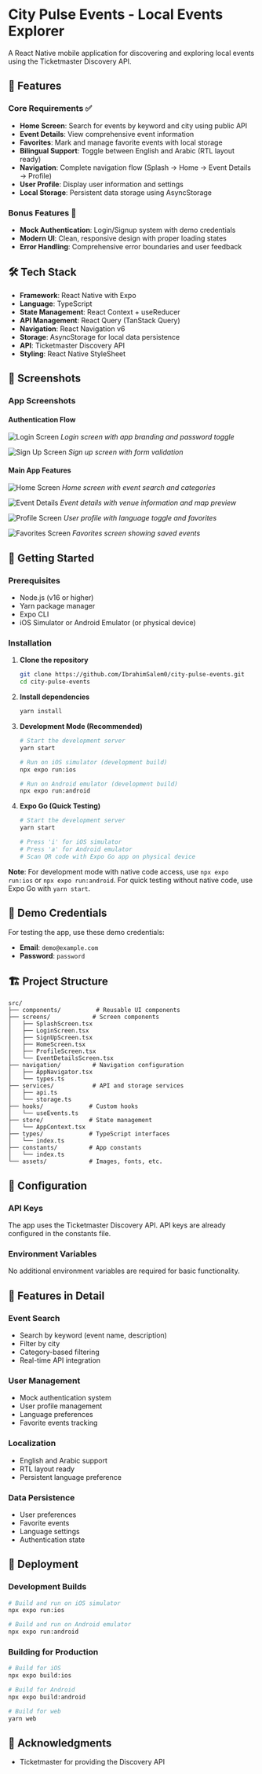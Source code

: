 # City Pulse Events - Local Events Explorer

A React Native mobile application for discovering and exploring local events using the Ticketmaster Discovery API.

## 🚀 Features

### Core Requirements ✅
- **Home Screen**: Search for events by keyword and city using public API
- **Event Details**: View comprehensive event information
- **Favorites**: Mark and manage favorite events with local storage
- **Bilingual Support**: Toggle between English and Arabic (RTL layout ready)
- **Navigation**: Complete navigation flow (Splash → Home → Event Details → Profile)
- **User Profile**: Display user information and settings
- **Local Storage**: Persistent data storage using AsyncStorage

### Bonus Features 🌟
- **Mock Authentication**: Login/Signup system with demo credentials
- **Modern UI**: Clean, responsive design with proper loading states
- **Error Handling**: Comprehensive error boundaries and user feedback

## 🛠️ Tech Stack

- **Framework**: React Native with Expo
- **Language**: TypeScript
- **State Management**: React Context + useReducer
- **API Management**: React Query (TanStack Query)
- **Navigation**: React Navigation v6
- **Storage**: AsyncStorage for local data persistence
- **API**: Ticketmaster Discovery API
- **Styling**: React Native StyleSheet

## 📱 Screenshots

### App Screenshots

#### Authentication Flow
![Login Screen](screenshots/login-screen.png)
*Login screen with app branding and password toggle*

![Sign Up Screen](screenshots/signup-screen.png)
*Sign up screen with form validation*

#### Main App Features
![Home Screen](screenshots/home-screen.png)
*Home screen with event search and categories*

![Event Details](screenshots/event-details.png)
*Event details with venue information and map preview*

![Profile Screen](screenshots/profile-screen.png)
*User profile with language toggle and favorites*

![Favorites Screen](screenshots/favorites-screen.png)
*Favorites screen showing saved events*


## 🚀 Getting Started

### Prerequisites
- Node.js (v16 or higher)
- Yarn package manager
- Expo CLI
- iOS Simulator or Android Emulator (or physical device)

### Installation

1. **Clone the repository**
   ```bash
   git clone https://github.com/IbrahimSalem0/city-pulse-events.git
   cd city-pulse-events
   ```

2. **Install dependencies**
   ```bash
   yarn install
   ```

3. **Development Mode (Recommended)**
   ```bash
   # Start the development server
   yarn start
   
   # Run on iOS simulator (development build)
   npx expo run:ios
   
   # Run on Android emulator (development build)
   npx expo run:android
   ```

4. **Expo Go (Quick Testing)**
   ```bash
   # Start the development server
   yarn start
   
   # Press 'i' for iOS simulator
   # Press 'a' for Android emulator
   # Scan QR code with Expo Go app on physical device
   ```

**Note**: For development mode with native code access, use `npx expo run:ios` or `npx expo run:android`. For quick testing without native code, use Expo Go with `yarn start`.

## 🔑 Demo Credentials

For testing the app, use these demo credentials:
- **Email**: `demo@example.com`
- **Password**: `password`

## 🏗️ Project Structure

```
src/
├── components/          # Reusable UI components
├── screens/            # Screen components
│   ├── SplashScreen.tsx
│   ├── LoginScreen.tsx
│   ├── SignUpScreen.tsx
│   ├── HomeScreen.tsx
│   ├── ProfileScreen.tsx
│   └── EventDetailsScreen.tsx
├── navigation/         # Navigation configuration
│   ├── AppNavigator.tsx
│   └── types.ts
├── services/           # API and storage services
│   ├── api.ts
│   └── storage.ts
├── hooks/             # Custom hooks
│   └── useEvents.ts
├── store/             # State management
│   └── AppContext.tsx
├── types/             # TypeScript interfaces
│   └── index.ts
├── constants/         # App constants
│   └── index.ts
└── assets/            # Images, fonts, etc.
```

## 🔧 Configuration

### API Keys
The app uses the Ticketmaster Discovery API. API keys are already configured in the constants file.

### Environment Variables
No additional environment variables are required for basic functionality.

## 📱 Features in Detail

### Event Search
- Search by keyword (event name, description)
- Filter by city
- Category-based filtering
- Real-time API integration

### User Management
- Mock authentication system
- User profile management
- Language preferences
- Favorite events tracking

### Localization
- English and Arabic support
- RTL layout ready
- Persistent language preference

### Data Persistence
- User preferences
- Favorite events
- Language settings
- Authentication state

## 🚀 Deployment

### Development Builds
```bash
# Build and run on iOS simulator
npx expo run:ios

# Build and run on Android emulator
npx expo run:android
```

### Building for Production
```bash
# Build for iOS
npx expo build:ios

# Build for Android
npx expo build:android

# Build for web
yarn web
```

## 🙏 Acknowledgments

- Ticketmaster for providing the Discovery API





